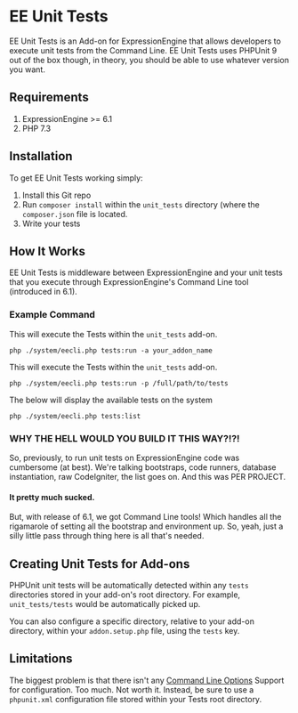 # EE Unit Tests

EE Unit Tests is an Add-on for ExpressionEngine that allows developers to execute unit tests from the Command Line. EE Unit Tests uses PHPUnit 9 out of the box though, in theory, you should be able to use whatever version you want.

## Requirements

1. ExpressionEngine >= 6.1
2. PHP 7.3 

## Installation
To get EE Unit Tests working simply:

1. Install this Git repo
2. Run `composer install` within the `unit_tests` directory (where the `composer.json` file is located. 
3. Write your tests


## How It Works

EE Unit Tests is middleware between ExpressionEngine and your unit tests that you execute through ExpressionEngine's Command Line tool (introduced in 6.1). 

### Example Command

This will execute the Tests within the `unit_tests` add-on. 

`php ./system/eecli.php tests:run -a your_addon_name`

This will execute the Tests within the `unit_tests` add-on. 

`php ./system/eecli.php tests:run -p /full/path/to/tests`

The below will display the available tests on the system

`php ./system/eecli.php tests:list`

### WHY THE HELL WOULD YOU BUILD IT THIS WAY?!?!

So, previously, to run unit tests on ExpressionEngine code was cumbersome (at best). We're talking bootstraps, code runners, database instantiation, raw CodeIgniter, the list goes on. And this was PER PROJECT. 

#### It pretty much sucked. 

But, with release of 6.1, we got Command Line tools! Which handles all the rigamarole of setting all the bootstrap and environment up. So, yeah, just a silly little pass through thing here is all that's needed.

## Creating Unit Tests for Add-ons

PHPUnit unit tests will be automatically detected within any `tests` directories stored in your add-on's root directory. For example, `unit_tests/tests` would be automatically picked up. 

You can also configure a specific directory, relative to your add-on directory, within your `addon.setup.php` file, using the `tests` key. 

## Limitations

The biggest problem is that there isn't any [Command Line Options](https://phpunit.readthedocs.io/en/9.5/textui.html#command-line-options) Support for configuration. Too much. Not worth it. Instead, be sure to use a `phpunit.xml` configuration file stored within your Tests root directory.